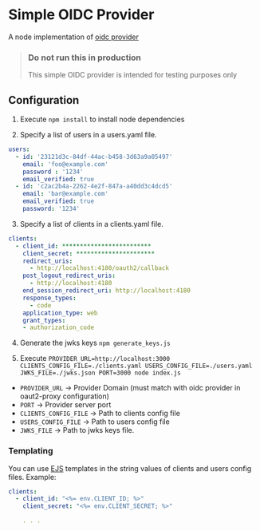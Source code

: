 # Simple OIDC Provider

A node implementation of [oidc provider](https://github.com/panva/node-oidc-provider)

> ### Do not run this in production
> This simple OIDC provider is intended for testing purposes only

## Configuration

1. Execute `npm install` to install node dependencies

2. Specify a list of users in a users.yaml file.

```yaml
users:
  - id: '23121d3c-84df-44ac-b458-3d63a9a05497'
    email: 'foo@example.com'
    password : '1234'
    email_verified: true
  - id: 'c2ac2b4a-2262-4e2f-847a-a40dd3c4dcd5'
    email: 'bar@example.com'
    email_verified: true
    password: '1234'
```
3. Specify a list of clients in a clients.yaml file.

```yaml
clients:
  - client_id: *************************
    client_secret: **********************
    redirect_uris:
      - http://localhost:4180/oauth2/callback
    post_logout_redirect_uris:
      - http://localhost:4180
    end_session_redirect_uri: http://localhost:4180
    response_types:
      - code
    application_type: web
    grant_types:
    - authorization_code
```

4. Generate the jwks keys
`npm generate_keys.js`

5. Execute `PROVIDER_URL=http://localhost:3000 CLIENTS_CONFIG_FILE=./clients.yaml USERS_CONFIG_FILE=./users.yaml JWKS_FILE=./jwks.json PORT=3000 node index.js`
  * `PROVIDER_URL` -> Provider Domain (must match with oidc provider in oaut2-proxy configuration)
  * `PORT` -> Provider server port
  * `CLIENTS_CONFIG_FILE` -> Path to clients config file
  * `USERS_CONFIG_FILE` -> Path to users config file
  * `JWKS_FILE` -> Path to jwks keys file.


### Templating

You can use [EJS](https://ejs.co/) templates in the string values of clients and users config files. Example:

```yaml
clients:
  - client_id: "<%= env.CLIENT_ID; %>"
    client_secret: "<%= env.CLIENT_SECRET; %>"

    . . .
```
